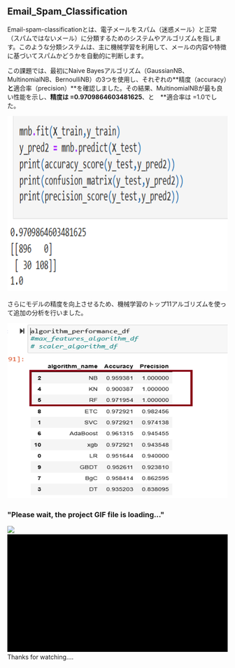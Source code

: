 ## Email_Spam_Classification

Email-spam-classificationとは、電子メールをスパム（迷惑メール）と正常（スパムではないメール）に分類するためのシステムやアルゴリズムを指します。このような分類システムは、主に機械学習を利用して、メールの内容や特徴に基づいてスパムかどうかを自動的に判断します。

この課題では、最初にNaive Bayesアルゴリズム（GaussianNB、MultinomialNB、BernoulliNB）の3つを使用し、それぞれの**精度（accuracy）**と**適合率（precision）**を確認しました。その結果、MultinomialNBが最も良い性能を示し、**精度は =0.9709864603481625**、と　**適合率は =1.0でした。

<img src="pictures/mnb_accuracy & precision_result.png" height="400px" width ="550px">　

さらにモデルの精度を向上させるため、機械学習のトップ11アルゴリズムを使って追加の分析を行いました。

<img src="pictures/Screenshot 2024-11-18 193733.png" height="400px" width ="550px">　



### "Please wait, the project GIF file is loading..." ###
<img src="Email_sms_spam_Classification/Email_spam_Classifier1st_part-.gif" width="700px">
<img src ="Email_sms_spam_Classification/Email_spam_Classifier2nd_part-.gif" width="700px"

### Thanks for watching.... ###
